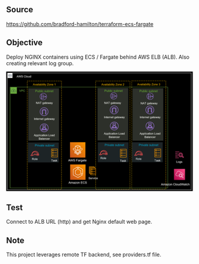 ## Source

https://github.com/bradford-hamilton/terraform-ecs-fargate

## Objective

Deploy NGINX containers using ECS / Fargate behind AWS ELB (ALB). Also creating relevant log group. 

![alt text](https://github.com/stephaneclavel/terraform/blob/master/aws/05_ecs_fargate/diagram.png?raw=true)

## Test

Connect to ALB URL (http) and get Nginx default web page. 

## Note

This project leverages remote TF backend, see providers.tf file. 